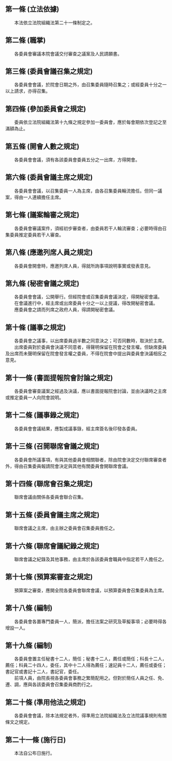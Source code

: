 第一條 (立法依據)
-----------------
　　本法依立法院組織法第二十一條制定之。  


第二條 (職掌)
-------------
　　各委員會審議本院會議交付審查之議案及人民請願書。  


第三條 (委員會議召集之規定)
---------------------------
　　各委員會會議，於院會日期之外，由召集委員隨時召集之；或經委員十分之一以上請求，亦得召集。  


第四條 (參加委員會之規定)
-------------------------
　　委員依立法院組織法第十九條之規定參加一委員會，應於每會期依次登記之至滿額為止。  


第五條 (開會人數之規定)
-----------------------
　　各委員會會議，須有各該委員會委員五分之一出席，方得開會。  


第六條 (委員會議主席之規定)
---------------------------
　　各委員會會議，以召集委員一人為主席，由各召集委員輪流擔任。但同一議案，得由一人連續擔任主席。  


第七條 (議案輪審之規定)
-----------------------
　　各委員會審議案件，須經初步審查者，由委員若干人輪流審查；必要時得由召集委員推定委員若干人審查。  


第八條 (應邀列席人員之規定)
---------------------------
　　各委員會開會時，應邀列席人員，得就所詢事項說明事實或發表意見。  


第九條 (秘密會議之規定)
-----------------------
　　各委員會會議，公開舉行。但經院會或召集委員會議決定，得開秘密會議。  
　　在會議進行中，經主席或出席委員十分之一以上提議，得改開秘密會議。  
　　應委員會之請而列席之政府人員，得請開秘密會議。  


第十條 (議事之規定)
-------------------
　　各委員會之議事，以出席委員過半數之同意決之；可否同數時，取決於主席。  
　　出席委員對於委員會決議不同意者，得聲明保留在院會之發言權。但缺席委員及出席而未聲明保留在院會發言權之委員，不得在院會中提出與委員會決議相反之意見。  


第十一條 (書面提報院會討論之規定)
---------------------------------
　　各委員會審查議案之經過及決議，應以書面提報院會討論，並由決議時之主席或推定委員一人向院會說明。  


第十二條 (議事錄之規定)
-----------------------
　　各委員會會議結果，應製成議事錄，經主席簽名後印發各委員。  


第十三條 (召開聯席會議之規定)
-----------------------------
　　各委員會所議事項，有與其他委員會相關聯者，除由院會決定交付聯席審查者外，得由召集委員報請院會決定與其他有關委員會開聯席會議。  


第十四條 (聯席會召集之規定)
---------------------------
　　聯席會議由關係各委員會聯合召集。  


第十五條 (委員會議主席之規定)
-----------------------------
　　聯席會議之主席，由主辦之委員會召集委員擔任之。  


第十六條 (聯席會議紀錄之規定)
-----------------------------
　　聯席會議之紀錄及其他事務，由主席於各該委員會職員中指定若干人擔任之。  


第十七條 (預算案審查之規定)
---------------------------
　　預算案之審查，應開全院各委員會聯席會議，以預算委員會召集委員為主席。  


第十八條 (編制)
---------------
　　各委員會各置專門委員一人，簡派，擔任法案之研究及草擬事項；必要時得各增設一人。  


第十九條 (編制)
---------------
　　各委員會置主任秘書十二人，簡任；秘書十二人，薦任或簡任；科長十二人，薦任；科員二十四人，委任，其中十二人得為薦任；速記員十二人，薦任或委任；書記官或書記十二人，書記官，委任。  
　　前項人員，由院長視各委員會事務之繁簡配用之。但對於簡任人員之任、免、遷、調，應與各該委員會召集委員商酌行之。  


第二十條 (準用他法之規定)
-------------------------
　　各委員會會議，除本法規定者外，得準用立法院組織法及立法院議事規則有關條文之規定。  


第二十一條 (施行日)
-------------------
　　本法自公布日施行。